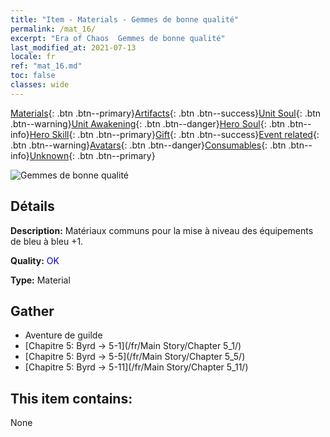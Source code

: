 ```yaml
---
title: "Item - Materials - Gemmes de bonne qualité"
permalink: /mat_16/
excerpt: "Era of Chaos  Gemmes de bonne qualité"
last_modified_at: 2021-07-13
locale: fr
ref: "mat_16.md"
toc: false
classes: wide
---
```

 [Materials](/ItemsFR/){: .btn .btn--primary}[Artifacts](/ItemsFR/Artifacts/){: .btn .btn--success}[Unit Soul](/ItemsFR/UnitSoul/){: .btn .btn--warning}[Unit Awakening](/ItemsFR/UnitAwakening/){: .btn .btn--danger}[Hero Soul](/ItemsFR/HeroSoul/){: .btn .btn--info}[Hero Skill](/ItemsFR/HeroSkill/){: .btn .btn--primary}[Gift](/ItemsFR/Gift/){: .btn .btn--success}[Event related](/ItemsFR/Events/){: .btn .btn--warning}[Avatars](/ItemsFR/Avatars/){: .btn .btn--danger}[Consumables](/ItemsFR/Consumables/){: .btn .btn--info}[Unknown](/ItemsFR/Unknown/){: .btn .btn--primary}

 ![Gemmes de bonne qualité](/images/t/i_cailiao_baoshi1.png)

## Détails
 **Description:** Matériaux communs pour la mise à niveau des équipements de bleu à bleu +1.

 **Quality:** <span style="color: #0000CD">OK</span>

 **Type:** Material

## Gather

*    Aventure de guilde 
*    [Chapitre 5: Byrd -> 5-1](/fr/Main Story/Chapter 5_1/) 
*    [Chapitre 5: Byrd -> 5-5](/fr/Main Story/Chapter 5_5/) 
*    [Chapitre 5: Byrd -> 5-11](/fr/Main Story/Chapter 5_11/) 

## This item contains:

  None

